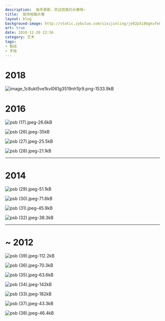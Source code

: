 ```yaml
---
description:  每年更新，欢迎找我约头像呀~
title:  愉快地画头像
layout: blog
background-image: http://static.zybuluo.com/sixijinling/je82p5i8bgkufe88dxd2kiv9/psb%20%2817%29.jpeg
art: true
date: 2016-12-20 22:56
category: 艺术
tags:
- 板绘
- 手绘
---
```


# 2018

![image_1c8ukt5ve1kvl061g3519nh1ljr9.png-1533.9kB][1]

# 2016

![psb (17).jpeg-26.6kB][2]

![psb (26).jpeg-35kB][3]

![psb (27).jpeg-25.5kB][4]

![psb (28).jpeg-21.1kB][5]

---
# 2014

![psb (29).jpeg-51.1kB][6]

![psb (30).jpeg-71.6kB][7]

![psb (31).jpeg-45.9kB][8]

![psb (32).jpeg-38.3kB][9]

---

# ~ 2012

![psb (39).jpeg-112.2kB][10]

![psb (36).jpeg-70.3kB][11]

![psb (35).jpeg-63.6kB][12]

![psb (34).jpeg-142kB][13]

![psb (33).jpeg-182kB][14]

![psb (37).jpeg-43.3kB][15]

![psb (38).jpeg-46.4kB][16]


  [1]: http://static.zybuluo.com/sixijinling/ghcg6ueic7g8l6xvc14bx7tf/image_1c8ukt5ve1kvl061g3519nh1ljr9.png
  [2]: http://static.zybuluo.com/sixijinling/je82p5i8bgkufe88dxd2kiv9/psb%20%2817%29.jpeg
  [3]: http://static.zybuluo.com/sixijinling/fwwtrsiwmlj3f9cdhvb6sly1/psb%20%2826%29.jpeg
  [4]: http://static.zybuluo.com/sixijinling/fu62254vhnotu503c6cw3whx/psb%20%2827%29.jpeg
  [5]: http://static.zybuluo.com/sixijinling/xpaafrms282gur99qf3c2tmi/psb%20%2828%29.jpeg
  [6]: http://static.zybuluo.com/sixijinling/orza9ejtwqqvkz6y2gha8tmv/psb%20%2829%29.jpeg
  [7]: http://static.zybuluo.com/sixijinling/v8aapoqoh9e8pctskuwguu59/psb%20%2830%29.jpeg
  [8]: http://static.zybuluo.com/sixijinling/002h0dgfm8uaj0chz48r3x4f/psb%20%2831%29.jpeg
  [9]: http://static.zybuluo.com/sixijinling/b3olw87hgmupfbdjg70hlgph/psb%20%2832%29.jpeg
  [10]: http://static.zybuluo.com/sixijinling/pgz4z70enlaymb8iardrn8mm/psb%20%2839%29.jpeg
  [11]: http://static.zybuluo.com/sixijinling/hei0paa6h1cek29w7tfhh8gd/psb%20%2836%29.jpeg
  [12]: http://static.zybuluo.com/sixijinling/rf1cb624edgbzlauit1kmyp4/psb%20%2835%29.jpeg
  [13]: http://static.zybuluo.com/sixijinling/tsfwk0yyod3t181qe3ovgwmq/psb%20%2834%29.jpeg
  [14]: http://static.zybuluo.com/sixijinling/u49n9o0hpu8r7j92vmr8bdoa/psb%20%2833%29.jpeg
  [15]: http://static.zybuluo.com/sixijinling/qxkvme0jjmdhb7ba6esg1oe8/psb%20%2837%29.jpeg
  [16]: http://static.zybuluo.com/sixijinling/x4ivpq5xiq8mb7gnl8bb7vo6/psb%20%2838%29.jpeg